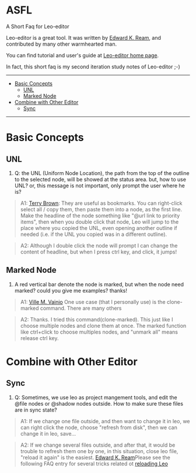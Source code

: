 ASFL
====

A Short Faq for Leo-editor

Leo-editor is a great tool. It was written by [Edward K. Ream], and contributed by many other warmhearted man.

You can find tutorial and user's guide at [Leo-editor home page](http://webpages.charter.net/edreamleo/front.html).

In fact, this short faq is my second iteration study notes of Leo-editor ;-)

***

* [Basic Concepts](#basic-concepts)
	* [UNL](#unl)
	* [Marked Node](#marked-node)
* [Combine with Other Editor](#combine-with-other-editor)
	* [Sync](#sync)

***

# Basic Concepts
## UNL
1. Q: the UNL (Uniform Node Location), the path from the top of the outline to the selected node, will be showed at the status area. 
but, how to use UNL? or, this message is not important, only prompt the user where he is?

> A1: [Terry Brown]: They are useful as bookmarks.  You can right-click select all / copy
> them, then paste them into a node, as the first line.  Make the
> headline of the node something like "@url link to priority items", then
> when you double click that node, Leo will jump to the place where you
> copied the UNL, even opening another outline if needed (i.e. if the UNL
> you copied was in a different outline).

> A2: Although I double click the node will prompt I can change the content of headline, but when I press ctrl key, and click, it jumps!

## Marked Node
1. A red vertical bar denote the node is marked, but when the node need marked?
could you give me examples? thanks!

> A1: [Ville M. Vainio] One use case (that I personally use) is the clone-marked command. There are many others

> A2: Thanks.
> I tried this command(clone-marked). This just like I choose multiple nodes and clone them at once.
> The marked function like ctrl+click to choose multiples nodes, and "unmark all" means release ctrl key.

# Combine with Other Editor
## Sync
1. Q: Sometimes, we use leo as project mangement tools, and edit the @file nodes or @shadow nodes outside. How to make sure these files are in sync state?

> A1: If we change one file outside, and then want to change it in leo, we can right click the node, choose "refresh from disk", then we can change it in leo, save...

> A2: If we change several files outside, and after that, it would be trouble to refresh them one by one, in this situation, close leo file, "reload it again" is the easiest.
> [Edward K. Ream]Please see the following FAQ entry for several tricks related ot
> [reloading Leo](http://webpages.charter.net/edreamleo/FAQ.html#how-can-i-use-leo-to-develop-leo-itself)



[Edward K. Ream]: http://webpages.charter.net/edreamleo/ekr.html
[Terry Brown]: https://plus.google.com/116859937287332241707
[Ville M. Vainio]: https://plus.google.com/103097156557482112329/
